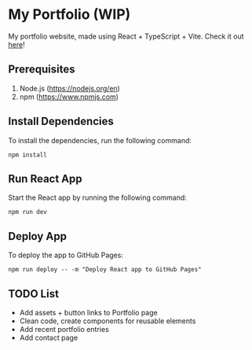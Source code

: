# My Portfolio (WIP)
My portfolio website, made using React + TypeScript + Vite.
Check it out [here](https://arcgt.github.io/my-portfolio/portfolio)!

## Prerequisites
1. Node.js (https://nodejs.org/en)
2. npm (https://www.npmjs.com)

## Install Dependencies
To install the dependencies, run the following command:

```
npm install
```

## Run React App

Start the React app by running the following command:

```
npm run dev
```

## Deploy App
To deploy the app to GitHub Pages:

```
npm run deploy -- -m "Deploy React app to GitHub Pages"
```

## TODO List
- Add assets + button links to Portfolio page
- Clean code, create components for reusable elements
- Add recent portfolio entries
- Add contact page
